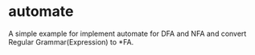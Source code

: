 # automate
A simple example for implement automate for DFA and NFA and convert Regular Grammar(Expression) to *FA.
